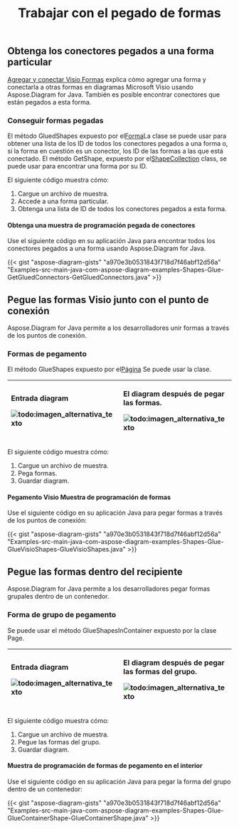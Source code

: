 ﻿---
title: Trabajar con el pegado de formas
type: docs
weight: 10
url: /es/java/working-with-shapes-gluing/
---
## **Obtenga los conectores pegados a una forma particular**
[Agregar y conectar Visio Formas](/diagram/es/java/add-and-connect-visio-shapes/) explica cómo agregar una forma y conectarla a otras formas en diagramas Microsoft Visio usando Aspose.Diagram for Java. También es posible encontrar conectores que están pegados a esta forma.
### **Conseguir formas pegadas**
 El método GluedShapes expuesto por el[Forma](https://reference.aspose.com/diagram/java/com.aspose.diagram/shape)La clase se puede usar para obtener una lista de los ID de todos los conectores pegados a una forma o, si la forma en cuestión es un conector, los ID de las formas a las que está conectado. El método GetShape, expuesto por el[ShapeCollection](http://www.aspose.com/api/java/diagram/com.aspose.diagram/classes/shapecollection) class, se puede usar para encontrar una forma por su ID.

El siguiente código muestra cómo:

1. Cargue un archivo de muestra.
1. Accede a una forma particular.
1. Obtenga una lista de ID de todos los conectores pegados a esta forma.
#### **Obtenga una muestra de programación pegada de conectores**
Use el siguiente código en su aplicación Java para encontrar todos los conectores pegados a una forma usando Aspose.Diagram for Java.

{{< gist "aspose-diagram-gists" "a970e3b0531843f718d7f46abf12d56a" "Examples-src-main-java-com-aspose-diagram-examples-Shapes-Glue-GetGluedConnectors-GetGluedConnectors.java" >}}
## **Pegue las formas Visio junto con el punto de conexión**
Aspose.Diagram for Java permite a los desarrolladores unir formas a través de los puntos de conexión.
### **Formas de pegamento**
 El método GlueShapes expuesto por el[Página](https://reference.aspose.com/diagram/java/com.aspose.diagram/page) Se puede usar la clase.

|<p>**Entrada diagram** </p><p>![todo:imagen_alternativa_texto](http://i.imgur.com/Z69f4hg.png)</p>|<p>**El diagram después de pegar las formas.** </p><p>![todo:imagen_alternativa_texto](http://i.imgur.com/5TJpDwc.png)</p>|
|:- |:- |
El siguiente código muestra cómo:

1. Cargue un archivo de muestra.
1. Pega formas.
1. Guardar diagram.
#### **Pegamento Visio Muestra de programación de formas**
Use el siguiente código en su aplicación Java para pegar formas a través de los puntos de conexión:

{{< gist "aspose-diagram-gists" "a970e3b0531843f718d7f46abf12d56a" "Examples-src-main-java-com-aspose-diagram-examples-Shapes-Glue-GlueVisioShapes-GlueVisioShapes.java" >}}
## **Pegue las formas dentro del recipiente**
Aspose.Diagram for Java permite a los desarrolladores pegar formas grupales dentro de un contenedor.
### **Forma de grupo de pegamento**
Se puede usar el método GlueShapesInContainer expuesto por la clase Page.

|<p>**Entrada diagram** </p><p>![todo:imagen_alternativa_texto](http://i.imgur.com/HRRzIEh.png)</p>|<p>**El diagram después de pegar las formas del grupo.** </p><p>![todo:imagen_alternativa_texto](http://i.imgur.com/YxCiOgU.png)</p>|
|:- |:- |
El siguiente código muestra cómo:

1. Cargue un archivo de muestra.
1. Pegue las formas del grupo.
1. Guardar diagram.
#### **Muestra de programación de formas de pegamento en el interior**
Use el siguiente código en su aplicación Java para pegar la forma del grupo dentro de un contenedor:

{{< gist "aspose-diagram-gists" "a970e3b0531843f718d7f46abf12d56a" "Examples-src-main-java-com-aspose-diagram-examples-Shapes-Glue-GlueContainerShape-GlueContainerShape.java" >}}
